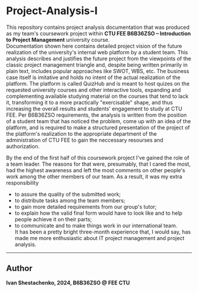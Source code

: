# Project-Analysis-I

This repository contains project analysis documentation that was produced as my team's coursework project
within **CTU FEE B6B36ZSO – Introduction to Project Management** university course.    
Documentation shown here contains detailed project vision of the future realization of the university's internal
web platform by a student team. This analysis describes and justifies the future project from the viewpoints of the classic project
management triangle and, despite being written primarily in plain text, includes popular approaches like SWOT, WBS, etc.
The business case itself is imitative and holds no intent of the actual realization of the platform. The platform is called QuizHub and is
meant to host quizes on the requested university courses and other interactive tools, expanding and complementing available studying material
on the courses that tend to lack it, transforming it to a more practically "exercisable" shape, and thus increasing the overall results and students' engagement to study at CTU FEE. Per B6B36ZSO requirements, the analysis is written from the position of a student team that has noticed the problem, come up with an idea of the platform, and is required to make a structured presentation of the project of the platform's realization to the appropriate department of the administration of CTU FEE to gain the neccessary resourses and authorization.


By the end of the first half of this coursework project I've gained the role of a team leader. The reasons for that were, presumably, that I cared the most, had the highest awareness and left the most comments on other people's work among the other members of our team. As a result, it was my extra responsibility
- to assure the quality of the submitted work;
- to distribute tasks among the team members;
- to gain more detailed requirements from our group's tutor;
- to explain how the valid final form would have to look like and to help people achieve it on their parts;
- to communicate and to make things work in our international team.  
It has been a pretty bright three-month experience that, I would say, has made me more enthusiastic about IT project management and project analysis.

---

## Author

**Ivan Shestachenko, 2024, B6B36ZSO @ FEE CTU**
